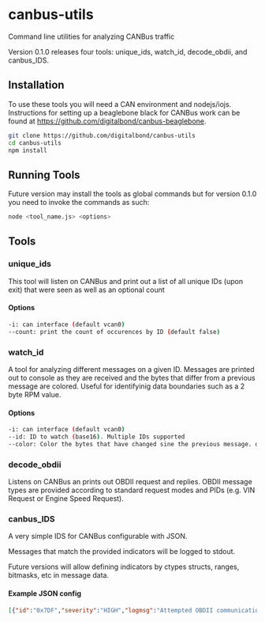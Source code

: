 # canbus-utils
Command line utilities for analyzing CANBus traffic

Version 0.1.0 releases four tools: unique_ids, watch_id, decode_obdii, and canbus_IDS.

## Installation
To use these tools you will need a CAN environment and nodejs/iojs. Instructions for setting up a beaglebone black for CANBus work can be found at https://github.com/digitalbond/canbus-beaglebone.

```sh
git clone https://github.com/digitalbond/canbus-utils
cd canbus-utils
npm install
```

## Running Tools
Future version may install the tools as global commands but for version 0.1.0 you need to invoke the commands as such:
```sh
node <tool_name.js> <options>
```
## Tools
### unique_ids
This tool will listen on CANBus and print out a list of all unique IDs (upon exit) that were seen as well as an optional count

#### Options
```sh
-i: can interface (default vcan0)
--count: print the count of occurences by ID (default false)
```

### watch_id
A tool for analyzing different messages on a given ID. Messages are printed out to console as they are received and the bytes that differ from a previous message are colored. Useful for identifyinig data boundaries such as a 2 byte RPM value.

#### Options
```sh
-i: can interface (default vcan0)
--id: ID to watch (base16). Multiple IDs supported
--color: Color the bytes that have changed sine the previous message. default true
```

### decode_obdii
Listens on CANBus an prints out OBDII request and replies. OBDII message types are provided according to standard request modes and PIDs (e.g. VIN Request or Engine Speed Request).

### canbus_IDS
A very simple IDS for CANBus configurable with JSON.

Messages that match the provided indicators will be logged to stdout.

Future versions will allow defining indicators by ctypes structs, ranges, bitmasks, etc in message data.

#### Example JSON config
```JSON
[{"id":"0x7DF","severity":"HIGH","logmsg":"Attempted OBDII communication"}]
```
